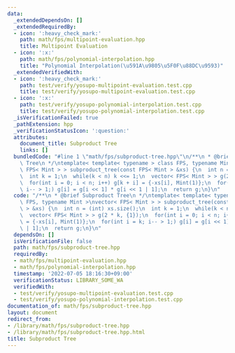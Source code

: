 ```yaml
---
data:
  _extendedDependsOn: []
  _extendedRequiredBy:
  - icon: ':heavy_check_mark:'
    path: math/fps/multipoint-evaluation.hpp
    title: Multipoint Evaluation
  - icon: ':x:'
    path: math/fps/polynomial-interpolation.hpp
    title: "Polynomial Interpolation(\u591A\u9805\u5F0F\u88DC\u9593)"
  _extendedVerifiedWith:
  - icon: ':heavy_check_mark:'
    path: test/verify/yosupo-multipoint-evaluation.test.cpp
    title: test/verify/yosupo-multipoint-evaluation.test.cpp
  - icon: ':x:'
    path: test/verify/yosupo-polynomial-interpolation.test.cpp
    title: test/verify/yosupo-polynomial-interpolation.test.cpp
  _isVerificationFailed: true
  _pathExtension: hpp
  _verificationStatusIcon: ':question:'
  attributes:
    document_title: Subproduct Tree
    links: []
  bundledCode: "#line 1 \"math/fps/subproduct-tree.hpp\"\n/**\n * @brief Subproduct\
    \ Tree\n */\ntemplate< template< typename > class FPS, typename Mint >\nvector<\
    \ FPS< Mint > > subproduct_tree(const FPS< Mint > &xs) {\n  int n = (int) xs.size();\n\
    \  int k = 1;\n  while(k < n) k <<= 1;\n  vector< FPS< Mint > > g(2 * k, {1});\n\
    \  for(int i = 0; i < n; i++) g[k + i] = {-xs[i], Mint(1)};\n  for(int i = k;\
    \ i-- > 1;) g[i] = g[i << 1] * g[i << 1 | 1];\n  return g;\n}\n"
  code: "/**\n * @brief Subproduct Tree\n */\ntemplate< template< typename > class\
    \ FPS, typename Mint >\nvector< FPS< Mint > > subproduct_tree(const FPS< Mint\
    \ > &xs) {\n  int n = (int) xs.size();\n  int k = 1;\n  while(k < n) k <<= 1;\n\
    \  vector< FPS< Mint > > g(2 * k, {1});\n  for(int i = 0; i < n; i++) g[k + i]\
    \ = {-xs[i], Mint(1)};\n  for(int i = k; i-- > 1;) g[i] = g[i << 1] * g[i << 1\
    \ | 1];\n  return g;\n}\n"
  dependsOn: []
  isVerificationFile: false
  path: math/fps/subproduct-tree.hpp
  requiredBy:
  - math/fps/multipoint-evaluation.hpp
  - math/fps/polynomial-interpolation.hpp
  timestamp: '2022-07-05 18:16:30+09:00'
  verificationStatus: LIBRARY_SOME_WA
  verifiedWith:
  - test/verify/yosupo-multipoint-evaluation.test.cpp
  - test/verify/yosupo-polynomial-interpolation.test.cpp
documentation_of: math/fps/subproduct-tree.hpp
layout: document
redirect_from:
- /library/math/fps/subproduct-tree.hpp
- /library/math/fps/subproduct-tree.hpp.html
title: Subproduct Tree
---
```

